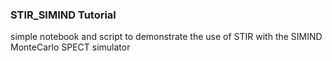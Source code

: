 ### STIR_SIMIND Tutorial ###

simple notebook and script to demonstrate the use of STIR with the SIMIND MonteCarlo SPECT simulator